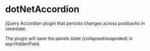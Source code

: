 dotNetAccordion
===============

jQuery Accordion plugin that persists changes across postbacks in viewstate.

The plugin will save the panels state (collapsed/exapnded) in asp:HiddenField. 
